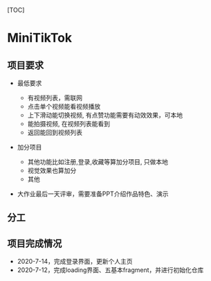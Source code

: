 [TOC]

# MiniTikTok

## 项目要求

* 最低要求
  * 有视频列表，需联网
  * 点击单个视频能看视频播放
  * 上下滑动能切换视频, 有点赞功能需要有动效效果，可本地
  * 能拍摄视频, 在视频列表能看到
  * 返回能回到视频列表

* 加分项目
  * 其他功能比如注册,登录,收藏等算加分项目, 只做本地
  * 视觉效果也算加分
  * 其他

* 大作业最后一天评审，需要准备PPT介绍作品特色、演示 

## 分工

## 项目完成情况

* 2020-7-14，完成登录界面，更新个人主页
* 2020-7-12，完成loading界面、五基本fragment，并进行初始化仓库